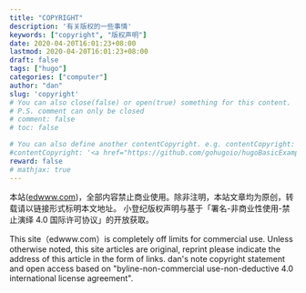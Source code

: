 ```yaml
---
title: "COPYRIGHT"
description: '有关版权的一些事情'
keywords: ["copyright", "版权声明"]
date: 2020-04-20T16:01:23+08:00
lastmod: 2020-04-20T16:01:23+08:00
draft: false
tags: ["hugo"]
categories: ["computer"]
author: "dan"
slug: 'copyright'
# You can also close(false) or open(true) something for this content.
# P.S. comment can only be closed
# comment: false
# toc: false

# You can also define another contentCopyright. e.g. contentCopyright: "This is another copyright."
#contentCopyright: '<a href="https://github.com/gohugoio/hugoBasicExample" rel="noopener" target="_blank">See origin</a>'
reward: false
# mathjax: true
---
```


本站([edwww.com](https://edwww.com))，全部内容禁止商业使用。除非注明，本站文章均为原创，转载请以链接形式标明本文地址。 
小登纪版权声明与基于「署名-非商业性使用-禁止演绎 4.0 国际许可协议」的开放获取。



This site（edwww.com）is completely off limits for commercial use. Unless otherwise noted, this site articles are original, reprint please indicate the address of this article in the form of links. dan's note copyright statement and open access based on "byline-non-commercial use-non-deductive 4.0 international license agreement".